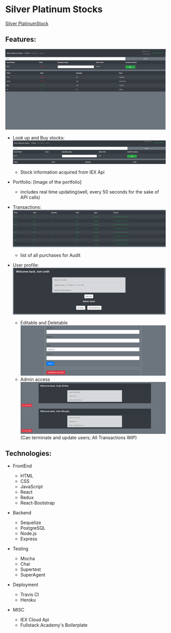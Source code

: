 # Silver Platinum Stocks

[Silver PlatinumStock](http://silverplatinumstocks.herokuapp.com/)

## Features:
![Image of the Site](/ReadmeImages/site.png)

* Look up and Buy stocks:
![Image of the buy](/ReadmeImages/buy.png)
    * Stock information acquired from IEX Api
* Portfolio:
[Image of the portfolio]
  * includes real time updating(well, every 50 seconds for the sake of API calls)
  
* Transactions:
![Image of the transactions](/ReadmeImages/audittransactions.png)
  * list of all purchases for Audit

* User profile:
![Image of User Profile](/ReadmeImages/userprofile.png)
    * Editable and Deletable
    ![Image of Update user](/ReadmeImages/accountfeatures.png)
    * Admin access
    ![Image of Admin panel](/ReadmeImages/admin.png)
    (Can terminate and update users; All Transactions WIP)

## Technologies:

* FrontEnd
    * HTML
    * CSS
    * JavaScript
    * React
    * Redux
    * React-Bootstrap
* Backend

  * Sequelize
  * PostgreSQL
  * Node.js
  * Express
* Testing

  * Mocha
  * Chai
  * Supertest
  * SuperAgent
* Deployment

  * Travis CI
  * Heroku
* MISC

  * IEX Cloud Api
  * Fullstack Academy's Boilerplate





